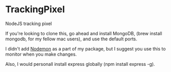 TrackingPixel
=============

NodeJS tracking pixel

If you're looking to clone this, go ahead and install MongoDB, (brew install mongodb, for my fellow mac users), and use the default ports.

I didn't add <a href="https://github.com/remy/nodemon">Nodemon</a> as a part of my package, but I suggest you use this to monitor when you make changes.

Also, I would personall install express globally (npm install express -g).
